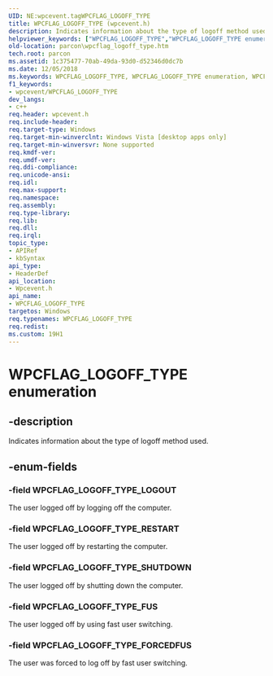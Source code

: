 ```yaml
---
UID: NE:wpcevent.tagWPCFLAG_LOGOFF_TYPE
title: WPCFLAG_LOGOFF_TYPE (wpcevent.h)
description: Indicates information about the type of logoff method used.helpviewer_keywords: ["WPCFLAG_LOGOFF_TYPE","WPCFLAG_LOGOFF_TYPE enumeration","WPCFLAG_LOGOFF_TYPE_FORCEDFUS","WPCFLAG_LOGOFF_TYPE_FUS","WPCFLAG_LOGOFF_TYPE_LOGOUT","WPCFLAG_LOGOFF_TYPE_RESTART","WPCFLAG_LOGOFF_TYPE_SHUTDOWN","parcon.wpcflag_logoff_type","wpcevent/WPCFLAG_LOGOFF_TYPE","wpcevent/WPCFLAG_LOGOFF_TYPE_FORCEDFUS","wpcevent/WPCFLAG_LOGOFF_TYPE_FUS","wpcevent/WPCFLAG_LOGOFF_TYPE_LOGOUT","wpcevent/WPCFLAG_LOGOFF_TYPE_RESTART","wpcevent/WPCFLAG_LOGOFF_TYPE_SHUTDOWN"]
old-location: parcon\wpcflag_logoff_type.htm
tech.root: parcon
ms.assetid: 1c375477-70ab-49da-93d0-d52346d0dc7b
ms.date: 12/05/2018
ms.keywords: WPCFLAG_LOGOFF_TYPE, WPCFLAG_LOGOFF_TYPE enumeration, WPCFLAG_LOGOFF_TYPE_FORCEDFUS, WPCFLAG_LOGOFF_TYPE_FUS, WPCFLAG_LOGOFF_TYPE_LOGOUT, WPCFLAG_LOGOFF_TYPE_RESTART, WPCFLAG_LOGOFF_TYPE_SHUTDOWN, parcon.wpcflag_logoff_type, wpcevent/WPCFLAG_LOGOFF_TYPE, wpcevent/WPCFLAG_LOGOFF_TYPE_FORCEDFUS, wpcevent/WPCFLAG_LOGOFF_TYPE_FUS, wpcevent/WPCFLAG_LOGOFF_TYPE_LOGOUT, wpcevent/WPCFLAG_LOGOFF_TYPE_RESTART, wpcevent/WPCFLAG_LOGOFF_TYPE_SHUTDOWN
f1_keywords:
- wpcevent/WPCFLAG_LOGOFF_TYPE
dev_langs:
- c++
req.header: wpcevent.h
req.include-header: 
req.target-type: Windows
req.target-min-winverclnt: Windows Vista [desktop apps only]
req.target-min-winversvr: None supported
req.kmdf-ver: 
req.umdf-ver: 
req.ddi-compliance: 
req.unicode-ansi: 
req.idl: 
req.max-support: 
req.namespace: 
req.assembly: 
req.type-library: 
req.lib: 
req.dll: 
req.irql: 
topic_type:
- APIRef
- kbSyntax
api_type:
- HeaderDef
api_location:
- Wpcevent.h
api_name:
- WPCFLAG_LOGOFF_TYPE
targetos: Windows
req.typenames: WPCFLAG_LOGOFF_TYPE
req.redist: 
ms.custom: 19H1
---
```


# WPCFLAG_LOGOFF_TYPE enumeration


## -description


Indicates information about the type of logoff method used.


## -enum-fields




### -field WPCFLAG_LOGOFF_TYPE_LOGOUT

The user logged off by logging off the computer.


### -field WPCFLAG_LOGOFF_TYPE_RESTART

The user logged off by restarting the computer.


### -field WPCFLAG_LOGOFF_TYPE_SHUTDOWN

The user logged off by shutting down the computer.


### -field WPCFLAG_LOGOFF_TYPE_FUS

The user logged off by using fast user switching.


### -field WPCFLAG_LOGOFF_TYPE_FORCEDFUS

The user was forced to log off by fast user switching.

